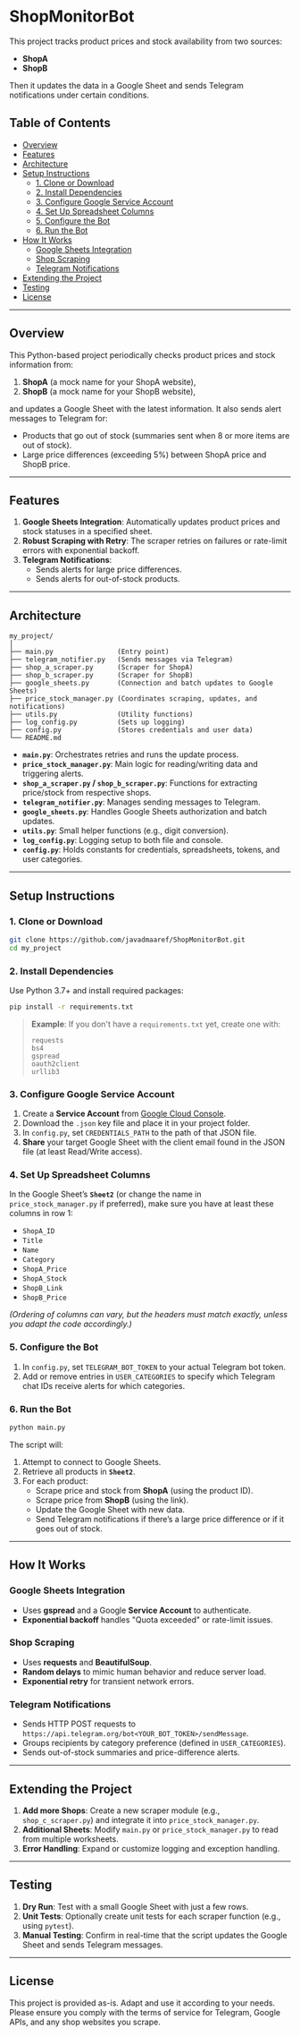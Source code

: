 # ShopMonitorBot

This project tracks product prices and stock availability from two sources:
- **ShopA**
- **ShopB**

Then it updates the data in a Google Sheet and sends Telegram notifications under certain conditions.

## Table of Contents

- [Overview](#overview)
- [Features](#features)
- [Architecture](#architecture)
- [Setup Instructions](#setup-instructions)
  - [1. Clone or Download](#1-clone-or-download)
  - [2. Install Dependencies](#2-install-dependencies)
  - [3. Configure Google Service Account](#3-configure-google-service-account)
  - [4. Set Up Spreadsheet Columns](#4-set-up-spreadsheet-columns)
  - [5. Configure the Bot](#5-configure-the-bot)
  - [6. Run the Bot](#6-run-the-bot)
- [How It Works](#how-it-works)
  - [Google Sheets Integration](#google-sheets-integration)
  - [Shop Scraping](#shop-scraping)
  - [Telegram Notifications](#telegram-notifications)
- [Extending the Project](#extending-the-project)
- [Testing](#testing)
- [License](#license)

---

## Overview

This Python-based project periodically checks product prices and stock information from:
1. **ShopA** (a mock name for your ShopA website),
2. **ShopB** (a mock name for your ShopB website),

and updates a Google Sheet with the latest information. It also sends alert messages to Telegram for:
- Products that go out of stock (summaries sent when 8 or more items are out of stock).
- Large price differences (exceeding 5%) between ShopA price and ShopB price.

---

## Features

1. **Google Sheets Integration**: Automatically updates product prices and stock statuses in a specified sheet.
2. **Robust Scraping with Retry**: The scraper retries on failures or rate-limit errors with exponential backoff.
3. **Telegram Notifications**: 
   - Sends alerts for large price differences.
   - Sends alerts for out-of-stock products.

---

## Architecture

```
my_project/
│
├── main.py                (Entry point)
├── telegram_notifier.py   (Sends messages via Telegram)
├── shop_a_scraper.py      (Scraper for ShopA)
├── shop_b_scraper.py      (Scraper for ShopB)
├── google_sheets.py       (Connection and batch updates to Google Sheets)
├── price_stock_manager.py (Coordinates scraping, updates, and notifications)
├── utils.py               (Utility functions)
├── log_config.py          (Sets up logging)
├── config.py              (Stores credentials and user data)
└── README.md
```

- **`main.py`**: Orchestrates retries and runs the update process.
- **`price_stock_manager.py`**: Main logic for reading/writing data and triggering alerts.
- **`shop_a_scraper.py` / `shop_b_scraper.py`**: Functions for extracting price/stock from respective shops.
- **`telegram_notifier.py`**: Manages sending messages to Telegram.
- **`google_sheets.py`**: Handles Google Sheets authorization and batch updates.
- **`utils.py`**: Small helper functions (e.g., digit conversion).
- **`log_config.py`**: Logging setup to both file and console.
- **`config.py`**: Holds constants for credentials, spreadsheets, tokens, and user categories.

---

## Setup Instructions

### 1. Clone or Download

```bash
git clone https://github.com/javadmaaref/ShopMonitorBot.git
cd my_project
```

### 2. Install Dependencies

Use Python 3.7+ and install required packages:

```bash
pip install -r requirements.txt
```

> **Example**: If you don't have a `requirements.txt` yet, create one with:
> ```text
> requests
> bs4
> gspread
> oauth2client
> urllib3
> ```

### 3. Configure Google Service Account

1. Create a **Service Account** from [Google Cloud Console](https://console.cloud.google.com/).
2. Download the `.json` key file and place it in your project folder.
3. In `config.py`, set `CREDENTIALS_PATH` to the path of that JSON file.
4. **Share** your target Google Sheet with the client email found in the JSON file (at least Read/Write access).

### 4. Set Up Spreadsheet Columns

In the Google Sheet’s **`Sheet2`** (or change the name in `price_stock_manager.py` if preferred), make sure you have at least these columns in row 1:

- `ShopA_ID`
- `Title` 
- `Name`
- `Category`
- `ShopA_Price`
- `ShopA_Stock`
- `ShopB_Link`
- `ShopB_Price`

*(Ordering of columns can vary, but the headers must match exactly, unless you adapt the code accordingly.)*

### 5. Configure the Bot

1. In `config.py`, set `TELEGRAM_BOT_TOKEN` to your actual Telegram bot token.
2. Add or remove entries in `USER_CATEGORIES` to specify which Telegram chat IDs receive alerts for which categories.

### 6. Run the Bot

```bash
python main.py
```

The script will:
1. Attempt to connect to Google Sheets.
2. Retrieve all products in **`Sheet2`**.
3. For each product:
   - Scrape price and stock from **ShopA** (using the product ID).
   - Scrape price from **ShopB** (using the link).
   - Update the Google Sheet with new data.
   - Send Telegram notifications if there’s a large price difference or if it goes out of stock.

---

## How It Works

### Google Sheets Integration

- Uses **gspread** and a Google **Service Account** to authenticate.
- **Exponential backoff** handles "Quota exceeded" or rate-limit issues.

### Shop Scraping

- Uses **requests** and **BeautifulSoup**.
- **Random delays** to mimic human behavior and reduce server load.
- **Exponential retry** for transient network errors.

### Telegram Notifications

- Sends HTTP POST requests to `https://api.telegram.org/bot<YOUR_BOT_TOKEN>/sendMessage`.
- Groups recipients by category preference (defined in `USER_CATEGORIES`).
- Sends out-of-stock summaries and price-difference alerts.

---

## Extending the Project

1. **Add more Shops**: Create a new scraper module (e.g., `shop_c_scraper.py`) and integrate it into `price_stock_manager.py`.
2. **Additional Sheets**: Modify `main.py` or `price_stock_manager.py` to read from multiple worksheets.
3. **Error Handling**: Expand or customize logging and exception handling.

---

## Testing

1. **Dry Run**: Test with a small Google Sheet with just a few rows.
2. **Unit Tests**: Optionally create unit tests for each scraper function (e.g., using `pytest`).
3. **Manual Testing**: Confirm in real-time that the script updates the Google Sheet and sends Telegram messages.

---

## License

This project is provided as-is. Adapt and use it according to your needs.  
Please ensure you comply with the terms of service for Telegram, Google APIs, and any shop websites you scrape.
